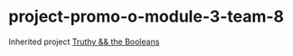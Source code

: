 # project-promo-o-module-3-team-8

Inherited project [Truthy && the Booleans](http://beta.adalab.es/project-promo-o-module-2-team-2/)
